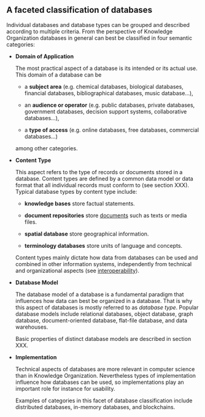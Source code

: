 ## A faceted classification of databases

Individual databases and database types can be grouped and described according
to multiple criteria.  From the perspective of Knowledge Organization databases
in general can best be classified in four semantic categories:


* **Domain of Application**

  The most practical aspect of a database is its intended or its actual use.
  This domain of a database can be 

    * a **subject area** (e.g. chemical databases, biological databases, 
      financial databases, bibliographical databases, music database...),

    * an **audience or operator** (e.g. public databases, private databases,
      government databases, decision support systems, collaborative databases...), 

    * a **type of access** (e.g. online databases, free databases,
      commercial databases...)

  among other categories.


* **Content Type**

  This aspect refers to the type of records or documents stored in a database.
  Content types are defined by a common data model or data format that all
  individual records must conform to (see section XXX). Typical database types
  by content type include:

    * **knowledge bases** store factual statements.

    * **document repositories** store
      [documents](http://www.isko.org/cyclo/document)
      such as texts or media files.

    * **spatial database** store geographical information.

    * **terminology databases** store units of language and concepts.

  Content types mainly dictate how data from databases can be used and combined
  in other information systems, independently from technical and organizational
  aspects (see [interoperability](http://www.isko.org/cyclo/interoperability)).

  
* **Database Model**

  The database model of a database is a fundamental paradigm that influences
  how data can best be organized in a database. That is why this aspect of
  databases is mostly referred to as *database type*. Popular database models
  include relational databases, object database, graph database,
  document-oriented database, flat-file database, and data warehouses.

  Basic properties of distinct database models are described in section XXX.


* **Implementation**

  Technical aspects of databases are more relevant in computer science than
  in Knowledge Organization. Nevertheless types of implementation influence
  how databases can be used, so implementations play an important role for
  instance for usability.

  Examples of categories in this facet of database classification include
  distributed databases, in-memory databases, and blockchains.

